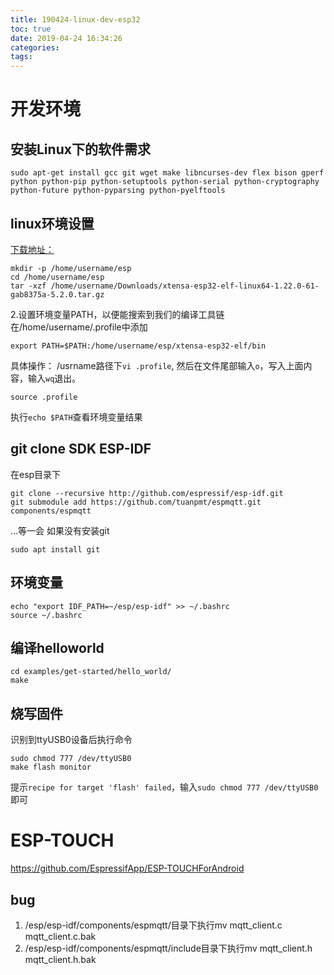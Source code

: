 ```yaml
---
title: 190424-linux-dev-esp32
toc: true
date: 2019-04-24 16:34:26
categories:
tags:
---
```


# 开发环境
## 安装Linux下的软件需求
```
sudo apt-get install gcc git wget make libncurses-dev flex bison gperf python python-pip python-setuptools python-serial python-cryptography python-future python-pyparsing python-pyelftools
```
## linux环境设置
[下载地址：](https://dl.espressif.com/dl/xtensa-esp32-elf-linux64-1.22.0-61-gab8375a-5.2.0.tar.gz)
```
mkdir -p /home/username/esp
cd /home/username/esp
tar -xzf /home/username/Downloads/xtensa-esp32-elf-linux64-1.22.0-61-gab8375a-5.2.0.tar.gz
```
2.设置环境变量PATH，以便能搜索到我们的编译工具链
在/home/username/.profile中添加
```
export PATH=$PATH:/home/username/esp/xtensa-esp32-elf/bin
```
具体操作：
/usrname路径下```vi .profile```, 然后在文件尾部输入`o`，写入上面内容，输入`wq`退出。
```
source .profile
```
执行`echo $PATH`查看环境变量结果
## git clone SDK ESP-IDF
在esp目录下
```
git clone --recursive http://github.com/espressif/esp-idf.git
git submodule add https://github.com/tuanpmt/espmqtt.git components/espmqtt
```
...等一会
如果没有安装git
```
sudo apt install git
```

## 环境变量
```
echo "export IDF_PATH=~/esp/esp-idf" >> ~/.bashrc
source ~/.bashrc
```

## 编译helloworld
```
cd examples/get-started/hello_world/
make
```
## 烧写固件
识别到ttyUSB0设备后执行命令
```
sudo chmod 777 /dev/ttyUSB0
make flash monitor
```
提示`recipe for target 'flash' failed`，输入`sudo chmod 777 /dev/ttyUSB0`即可

# ESP-TOUCH
https://github.com/EspressifApp/ESP-TOUCHForAndroid


## bug
1. /esp/esp-idf/components/espmqtt/目录下执行mv mqtt_client.c mqtt_client.c.bak
2. /esp/esp-idf/components/espmqtt/include目录下执行mv mqtt_client.h mqtt_client.h.bak


